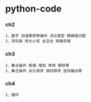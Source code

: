 # python-code

### ch2

    1、数字 加减乘除等操作 浮点类型 精确度问题
    2、字符串 转大小写 去空白 转移符等
 
### ch3

    1、集合操作 取值 增加 修改 删除等
    2、集合操作 永久排序 临时排序 逆向输出等
     

### ch4

    1、循环
